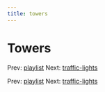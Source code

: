 ```yaml
---
title: towers
---
```


# Towers

Prev: [playlist](playlist.md) Next:
[traffic-lights](traffic-lights.md)

Prev: [playlist](playlist.md) Next:
[traffic-lights](traffic-lights.md)
